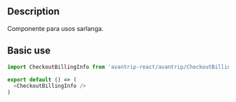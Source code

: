 ## Description
Componente para usos sarlanga.

## Basic use

```javascript
import CheckoutBillingInfo from 'avantrip-react/avantrip/CheckoutBillingInfo';

export default () => (
  <CheckoutBillingInfo />
)
```
